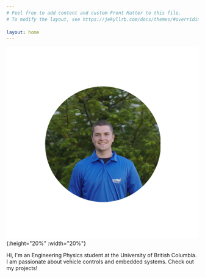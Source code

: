 ```yaml
---
# Feel free to add content and custom Front Matter to this file.
# To modify the layout, see https://jekyllrb.com/docs/themes/#overriding-theme-defaults

layout: home
---
```


![Headshot](media/headshot-small.jpg){:height="20%" :width="20%"}

Hi, I'm an Engineering Physics student at the University of British Columbia. I am passionate about vehicle controls and embedded systems. Check out my projects! 